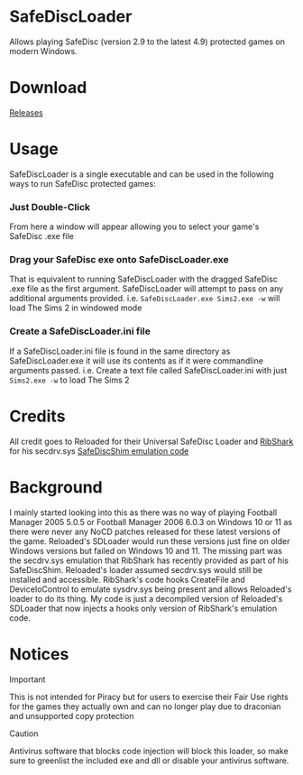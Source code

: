 # SafeDiscLoader
 Allows playing SafeDisc (version 2.9 to the latest 4.9) protected games on modern Windows. 

# Download
[Releases](https://github.com/nckstwrt/SafeDiscLoader/releases)

# Usage
SafeDiscLoader is a single executable and can be used in the following ways to run SafeDisc protected games:

### Just Double-Click
From here a window will appear allowing you to select your game's SafeDisc .exe file
### Drag your SafeDisc exe onto SafeDiscLoader.exe
That is equivalent to running SafeDiscLoader with the dragged SafeDisc .exe file as the first argument. SafeDiscLoader will attempt to pass on any additional arguments provided. i.e. `SafeDiscLoader.exe Sims2.exe -w` will load The Sims 2 in windowed mode
### Create a SafeDiscLoader.ini file
If a SafeDiscLoader.ini file is found in the same directory as SafeDiscLoader.exe it will use its contents as if it were commandline arguments passed. i.e. Create a text file called SafeDiscLoader.ini with just `Sims2.exe -w` to load The Sims 2

# Credits
All credit goes to Reloaded for their Universal SafeDisc Loader and [RibShark](https://twitter.com/RibShark) for his secdrv.sys [SafeDiscShim emulation code](https://github.com/RibShark/SafeDiscShim)

# Background
I mainly started looking into this as there was no way of playing Football Manager 2005 5.0.5 or Football Manager 2006 6.0.3 on Windows 10 or 11 as there were never any NoCD patches released for these latest versions of the game. Reloaded's SDLoader would run these versions just fine on older Windows versions but failed on Windows 10 and 11. The missing part was the secdrv.sys emulation that RibShark has recently provided as part of his SafeDiscShim. Reloaded's loader assumed secdrv.sys would still be installed and accessible. RibShark's code hooks CreateFile and DeviceIoControl to emulate sysdrv.sys being present and allows Reloaded's loader to do its thing. My code is just a decompiled version of Reloaded's SDLoader that now injects a hooks only version of RibShark's emulation code.
 
 # Notices
> [!IMPORTANT]
> This is not intended for Piracy but for users to exercise their Fair Use rights for the games they actually own and can no longer play due to draconian and unsupported copy protection

> [!CAUTION]
> Antivirus software that blocks code injection will block this loader, so make sure to greenlist the included exe and dll or disable your antivirus software.
